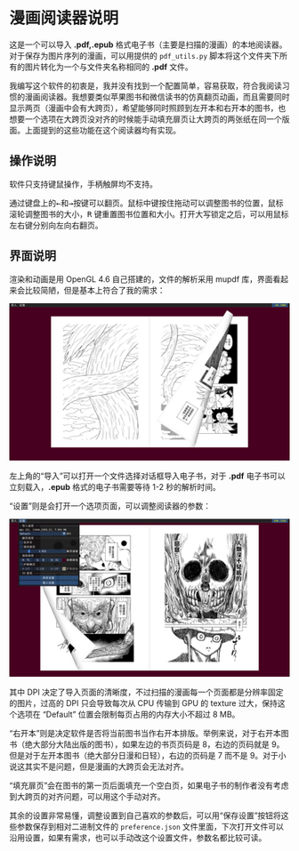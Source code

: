 # 漫画阅读器说明

这是一个可以导入 **.pdf,.epub** 格式电子书（主要是扫描的漫画）的本地阅读器。对于保存为图片序列的漫画，可以用提供的 `pdf_utils.py` 脚本将这个文件夹下所有的图片转化为一个与文件夹名称相同的 **.pdf** 文件。

我编写这个软件的初衷是，我并没有找到一个配置简单，容易获取，符合我阅读习惯的漫画阅读器。我想要类似苹果图书和微信读书的仿真翻页动画，而且需要同时显示两页（漫画中会有大跨页），希望能够同时照顾到左开本和右开本的图书，也想要一个选项在大跨页没对齐的时候能手动填充扉页让大跨页的两张纸在同一个版面。上面提到的这些功能在这个阅读器均有实现。

## 操作说明

软件只支持键鼠操作，手柄触屏均不支持。

通过键盘上的<kbd>←</kbd>和<kbd>→</kbd>按键可以翻页。鼠标中键按住拖动可以调整图书的位置，鼠标滚轮调整图书的大小，<kbd>R</kbd> 键重置图书位置和大小。打开大写锁定之后，可以用鼠标左右键分别向左向右翻页。

## 界面说明

渲染和动画是用 OpenGL 4.6 自己搭建的，文件的解析采用 mupdf 库，界面看起来会比较简陋，但是基本上符合了我的需求：

![main interface](./doc/main_interface.png)

左上角的“导入”可以打开一个文件选择对话框导入电子书，对于 **.pdf** 电子书可以立刻载入，**.epub** 格式的电子书需要等待 1-2 秒的解析时间。

“设置”则是会打开一个选项页面，可以调整阅读器的参数：

![settings menu](./doc/settings_menu.png)

其中 DPI 决定了导入页面的清晰度，不过扫描的漫画每一个页面都是分辨率固定的图片，过高的 DPI 只会导致每次从 CPU 传输到 GPU 的 texture 过大，保持这个选项在 “Default” 位置会限制每页占用的内存大小不超过 8 MB。

“右开本”则是决定软件是否将当前图书当作右开本排版。举例来说，对于右开本图书（绝大部分大陆出版的图书），如果左边的书页页码是 8，右边的页码就是 9。但是对于左开本图书（绝大部分日漫和日轻），右边的页码是 7 而不是 9。对于小说这其实不是问题，但是漫画的大跨页会无法对齐。

“填充扉页”会在图书的第一页后面填充一个空白页，如果电子书的制作者没有考虑到大跨页的对齐问题，可以用这个手动对齐。

其余的设置非常易懂，调整设置到自己喜欢的参数后，可以用“保存设置”按钮将这些参数保存到相对二进制文件的 `preference.json` 文件里面，下次打开文件可以沿用设置，如果有需求，也可以手动改这个设置文件，参数名都比较可读。
